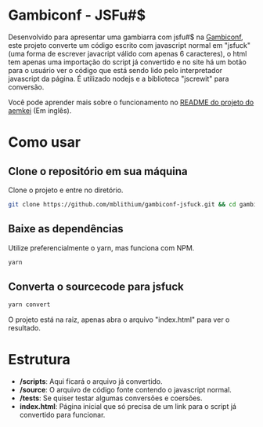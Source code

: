 # Gambiconf - JSFu#$

Desenvolvido para apresentar uma gambiarra com jsfu#$ na [Gambiconf](https://gambiconf.dev/), este projeto converte um código escrito com javascript normal em "jsfuck" (uma forma de escrever javacript válido com apenas 6 caracteres), o html tem apenas uma importação do script já convertido e no site há um botão para o usuário ver o código que está sendo lido pelo interpretador javascript da página. É utilizado nodejs e a biblioteca "jscrewit" para conversão.

Você pode aprender mais sobre o funcionamento no [README do projeto do aemkei](https://github.com/aemkei/jsfuck/blob/main/README.md) (Em inglês).

# Como usar

## Clone o repositório em sua máquina

Clone o projeto e entre no diretório.

```bash
git clone https://github.com/mblithium/gambiconf-jsfuck.git && cd gambiconf-jsfuck
```

## Baixe as dependências

Utilize preferencialmente o yarn, mas funciona com NPM.

```bash
yarn
```

## Converta o sourcecode para jsfuck

```bash
yarn convert
```

O projeto está na raiz, apenas abra o arquivo "index.html" para ver o resultado.

# Estrutura 

- **/scripts**: Aqui ficará o arquivo já convertido.
- **/source**: O arquivo de código fonte contendo o javascript normal.
- **/tests**: Se quiser testar algumas conversões e coersões.
- **index.html**: Página inicial que só precisa de um link para o script já convertido para funcionar.
